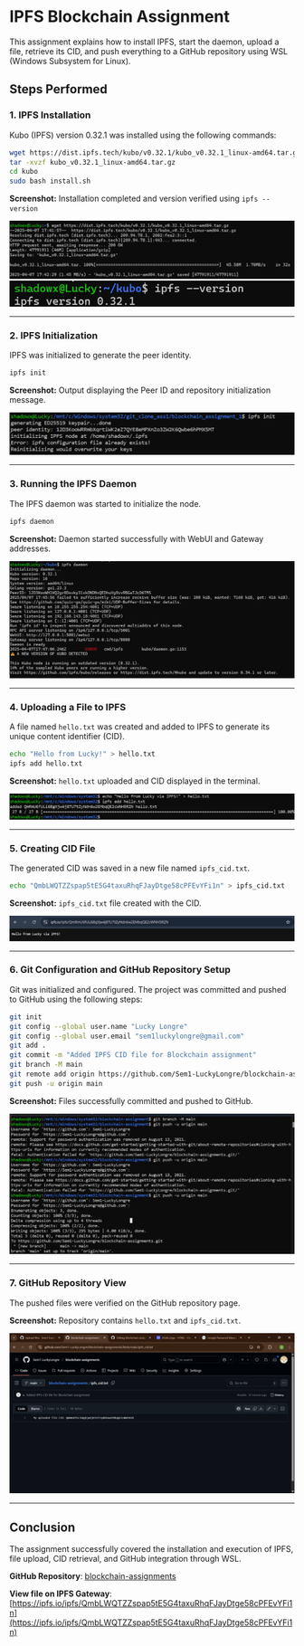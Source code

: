 # IPFS Blockchain Assignment

This assignment explains how to install IPFS, start the daemon, upload a file, retrieve its CID, and push everything to a GitHub repository using WSL (Windows Subsystem for Linux).

## Steps Performed

### 1. IPFS Installation
Kubo (IPFS) version 0.32.1 was installed using the following commands:

```bash
wget https://dist.ipfs.tech/kubo/v0.32.1/kubo_v0.32.1_linux-amd64.tar.gz
tar -xvzf kubo_v0.32.1_linux-amd64.tar.gz
cd kubo
sudo bash install.sh
```

**Screenshot:** Installation completed and version verified using `ipfs --version`

![IPFS Installation](./images/ipfs-install.png)
![IPFS Version](./images/ipfs-version.png)

---

### 2. IPFS Initialization
IPFS was initialized to generate the peer identity.

```bash
ipfs init
```

**Screenshot:** Output displaying the Peer ID and repository initialization message.

![IPFS Init](./images/ipfs-init.png)

---

### 3. Running the IPFS Daemon
The IPFS daemon was started to initialize the node.

```bash
ipfs daemon
```

**Screenshot:** Daemon started successfully with WebUI and Gateway addresses.

![IPFS Daemon](./images/daemon-start.png)

---

### 4. Uploading a File to IPFS
A file named `hello.txt` was created and added to IPFS to generate its unique content identifier (CID).

```bash
echo "Hello from Lucky!" > hello.txt
ipfs add hello.txt
```

**Screenshot:** `hello.txt` uploaded and CID displayed in the terminal.

![File Upload](./images/ipfs-add-cid.png)

---

### 5. Creating CID File
The generated CID was saved in a new file named `ipfs_cid.txt`.

```bash
echo "QmbLWQTZZspap5tE5G4taxuRhqFJayDtge58cPFEvYFi1n" > ipfs_cid.txt
```

**Screenshot:** `ipfs_cid.txt` file created with the CID.

![CID File](./images/cid-file.png)

---

### 6. Git Configuration and GitHub Repository Setup
Git was initialized and configured. The project was committed and pushed to GitHub using the following steps:

```bash
git init
git config --global user.name "Lucky Longre"
git config --global user.email "sem1luckylongre@gmail.com"
git add .
git commit -m "Added IPFS CID file for Blockchain assignment"
git branch -M main
git remote add origin https://github.com/Sem1-LuckyLongre/blockchain-assignments.git
git push -u origin main
```

**Screenshot:** Files successfully committed and pushed to GitHub.

![GitHub Push](./images/github-push.png)

---

### 7. GitHub Repository View
The pushed files were verified on the GitHub repository page.

**Screenshot:** Repository contains `hello.txt` and `ipfs_cid.txt`.

![GitHub Repo](./images/github-repo.png)

---

## Conclusion
The assignment successfully covered the installation and execution of IPFS, file upload, CID retrieval, and GitHub integration through WSL.

**GitHub Repository**: [blockchain-assignments](https://github.com/Sem2-LuckyLongre/blockchain_assignment_1)

**View file on IPFS Gateway**:  
[https://ipfs.io/ipfs/QmbLWQTZZspap5tE5G4taxuRhqFJayDtge58cPFEvYFi1n](https://ipfs.io/ipfs/QmbLWQTZZspap5tE5G4taxuRhqFJayDtge58cPFEvYFi1n)

